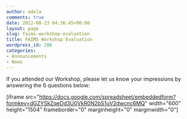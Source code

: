 ```yaml
---
author: adela
comments: true
date: 2012-08-23 04:36:45+00:00
layout: page
slug: faims-workshop-evaluation
title: FAIMS Workshop Evaluation
wordpress_id: 208
categories:
- Announcements
- News
---
```


If you attended our Workshop, please let us know your impressions by answering the 6 questions below:

[iframe src="https://docs.google.com/spreadsheet/embeddedform?formkey=dGZYSkZqeDd3U0VkR0N2bS1uV2dwcnc6MQ" width="600" height="1504" frameborder="0" marginheight="0" marginwidth="0"]
